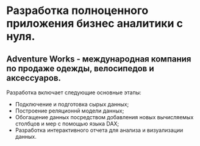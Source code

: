 # Разработка полноценного приложения бизнес аналитики с нуля.
## Adventure Works - международная компания по продаже одежды, велосипедов и аксессуаров.
Разработка включает следующие основные этапы:
* Подключение и подготовка сырых данных;
* Построение реляционнй модели данных;
* Обогащение данных посредством добавления новых вычисляемых столбцов и мер с помощью языка DAX;
* Разработка интерактивного отчета для анализа и визуализации данных.
